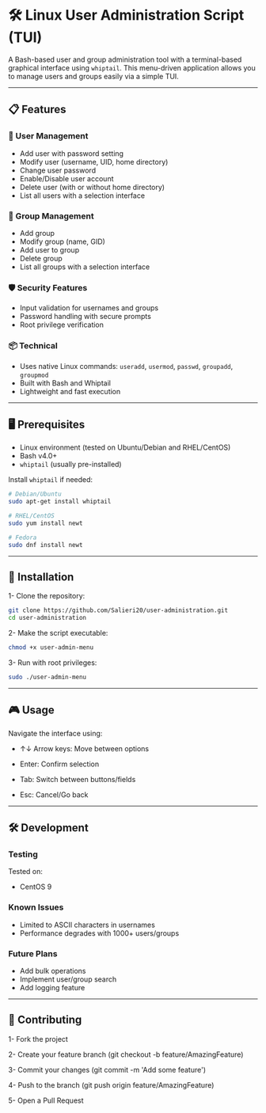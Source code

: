 # 🛠️ Linux User Administration Script (TUI)

A Bash-based user and group administration tool with a terminal-based graphical interface using `whiptail`. This menu-driven application allows you to manage users and groups easily via a simple TUI.

---

## 📋 Features

### 👤 User Management
- Add user with password setting
- Modify user (username, UID, home directory)
- Change user password
- Enable/Disable user account
- Delete user (with or without home directory)
- List all users with a selection interface

### 👥 Group Management
- Add group
- Modify group (name, GID)
- Add user to group
- Delete group
- List all groups with a selection interface

### 🛡️ Security Features
- Input validation for usernames and groups
- Password handling with secure prompts
- Root privilege verification

### 📦 Technical
- Uses native Linux commands: `useradd`, `usermod`, `passwd`, `groupadd`, `groupmod`
- Built with Bash and Whiptail
- Lightweight and fast execution

---

## 🖥️ Prerequisites

- Linux environment (tested on Ubuntu/Debian and RHEL/CentOS)
- Bash v4.0+
- `whiptail` (usually pre-installed)

Install `whiptail` if needed:
```bash
# Debian/Ubuntu
sudo apt-get install whiptail

# RHEL/CentOS
sudo yum install newt

# Fedora
sudo dnf install newt
```

---

## 🚀 Installation

1- Clone the repository:
```bash
git clone https://github.com/Salieri20/user-administration.git
cd user-administration
```
2- Make the script executable:
```bash
chmod +x user-admin-menu
```
3- Run with root privileges:
```bash
sudo ./user-admin-menu
```

---
## 🎮 Usage
Navigate the interface using:

* ↑↓ Arrow keys: Move between options

* Enter: Confirm selection

* Tab: Switch between buttons/fields

* Esc: Cancel/Go back

---
## 🛠️ Development
### Testing
Tested on:
* CentOS 9

### Known Issues
* Limited to ASCII characters in usernames
* Performance degrades with 1000+ users/groups

### Future Plans
* Add bulk operations
* Implement user/group search
* Add logging feature

--- 
## 🤝 Contributing
1- Fork the project

2- Create your feature branch (git checkout -b feature/AmazingFeature)

3- Commit your changes (git commit -m 'Add some feature')

4- Push to the branch (git push origin feature/AmazingFeature)

5- Open a Pull Request
